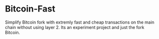 # Bitcoin-Fast
Simplify Bitcoin fork with
extremly fast and cheap transactions on the main chain without using layer 2. Its an experiment project and just the fork Bitcoin.
